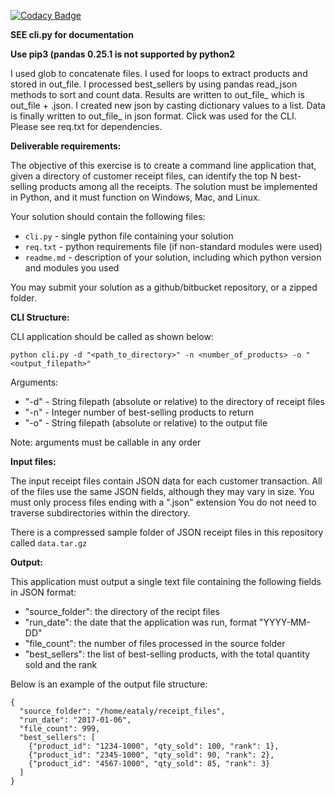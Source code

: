 
[![Codacy Badge](https://api.codacy.com/project/badge/Grade/29040992c24d45298907b52eb5a64fa9)](https://app.codacy.com/manual/QuaxisCorporation4ResearchNInnovation/PyPandasClick-JSON-ETL-Assignment-CLI-with-Options-?utm_source=github.com&utm_medium=referral&utm_content=sysad-aldama/PyPandasClick-JSON-ETL-Assignment-CLI-with-Options-&utm_campaign=Badge_Grade_Dashboard)

**SEE cli.py for documentation**

**Use pip3 (pandas 0.25.1 is not supported by python2**

I used glob to concatenate files. I used for loops to extract products and stored in out_file. I processed best_sellers by using pandas read_json methods to sort and count data. Results are written to out_file_ which is out_file + .json. I created new json by casting dictionary values to a list. Data is finally written to out_file_ in json format. Click was used for the CLI. Please see req.txt for dependencies.

**Deliverable requirements:**

The objective of this exercise is to create a command line application that, given a directory of customer receipt files, can identify the top N best-selling products among all the receipts. The solution must be implemented in Python, and it must function on Windows, Mac, and Linux.

Your solution should contain the following files:

- `cli.py` - single python file containing your solution
- `req.txt` - python requirements file (if non-standard modules were used)
- `readme.md` - description of your solution, including which python version and modules you used

You may submit your solution as a github/bitbucket repository, or a zipped folder.

**CLI Structure:**

CLI application should be called as shown below:

`python cli.py -d "<path_to_directory>" -n <number_of_products> -o "<output_filepath>"`

Arguments:

- "-d" - String filepath (absolute or relative) to the directory of receipt files
- "-n" - Integer number of best-selling products to return
- "-o" - String filepath (absolute or relative) to the output file

Note: arguments must be callable in any order

**Input files:**

The input receipt files contain JSON data for each customer transaction. All of the files use the same JSON fields, although they may vary in size. You must only process files ending with a ".json" extension You do not need to traverse subdirectories within the directory.

There is a compressed sample folder of JSON receipt files in this repository called `data.tar.gz`

**Output:**

This application must output a single text file containing the following fields in JSON format:

- "source_folder": the directory of the recipt files
- "run_date": the date that the application was run, format "YYYY-MM-DD"
- "file_count": the number of files processed in the source folder
- "best_sellers": the list of best-selling products, with the total quantity sold and the rank

Below is an example of the output file structure:

```
{
  "source_folder": "/home/eataly/receipt_files",
  "run_date": "2017-01-06",
  "file_count": 999,
  "best_sellers": [
    {"product_id": "1234-1000", "qty_sold": 100, "rank": 1},
    {"product_id": "2345-1000", "qty_sold": 90, "rank": 2},
    {"product_id": "4567-1000", "qty_sold": 85, "rank": 3}
  ]
}
```
